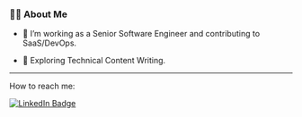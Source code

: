 ### 👨‍💻 About Me

- :telescope: I’m working as a Senior Software Engineer and contributing to SaaS/DevOps.

- :seedling: Exploring Technical Content Writing.

---
How to reach me:
<div id="badges">
  <a href="https://www.linkedin.com/in/rafaelvleda/">
    <img src="https://img.shields.io/badge/LinkedIn-blue?style=for-the-badge&logo=linkedin&logoColor=white" alt="LinkedIn Badge"/>
  </a>
</div>
